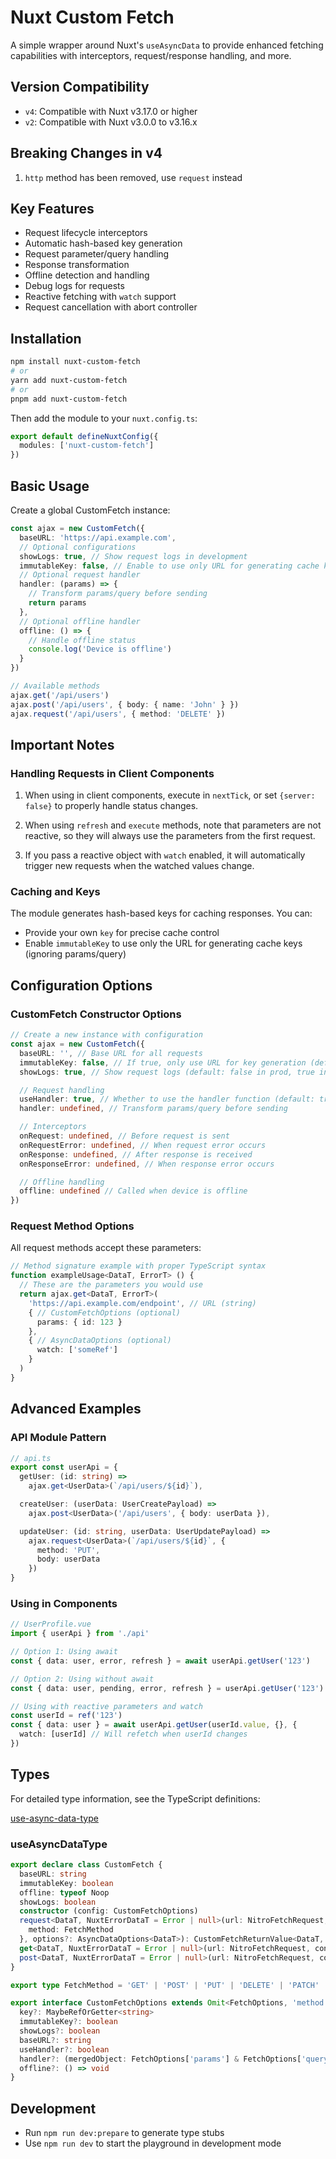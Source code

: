 # Nuxt Custom Fetch

A simple wrapper around Nuxt's `useAsyncData` to provide enhanced fetching capabilities with interceptors, request/response handling, and more.

## Version Compatibility

- `v4`: Compatible with Nuxt v3.17.0 or higher
- `v2`: Compatible with Nuxt v3.0.0 to v3.16.x

## Breaking Changes in v4

1. `http` method has been removed, use `request` instead

## Key Features

- Request lifecycle interceptors
- Automatic hash-based key generation
- Request parameter/query handling
- Response transformation
- Offline detection and handling
- Debug logs for requests
- Reactive fetching with `watch` support
- Request cancellation with abort controller

## Installation

```bash
npm install nuxt-custom-fetch
# or
yarn add nuxt-custom-fetch
# or
pnpm add nuxt-custom-fetch
```

Then add the module to your `nuxt.config.ts`:

```ts
export default defineNuxtConfig({
  modules: ['nuxt-custom-fetch']
})
```

## Basic Usage

Create a global CustomFetch instance:

```ts
const ajax = new CustomFetch({
  baseURL: 'https://api.example.com',
  // Optional configurations
  showLogs: true, // Show request logs in development
  immutableKey: false, // Enable to use only URL for generating cache keys
  // Optional request handler
  handler: (params) => {
    // Transform params/query before sending
    return params
  },
  // Optional offline handler
  offline: () => {
    // Handle offline status
    console.log('Device is offline')
  }
})

// Available methods
ajax.get('/api/users')
ajax.post('/api/users', { body: { name: 'John' } })
ajax.request('/api/users', { method: 'DELETE' })
```

## Important Notes

### Handling Requests in Client Components

1. When using in client components, execute in `nextTick`, or set `{server: false}` to properly handle status changes.

2. When using `refresh` and `execute` methods, note that parameters are not reactive, so they will always use the parameters from the first request.

3. If you pass a reactive object with `watch` enabled, it will automatically trigger new requests when the watched values change.

### Caching and Keys

The module generates hash-based keys for caching responses. You can:
- Provide your own `key` for precise cache control
- Enable `immutableKey` to use only the URL for generating cache keys (ignoring params/query)

## Configuration Options

### CustomFetch Constructor Options

```typescript
// Create a new instance with configuration
const ajax = new CustomFetch({
  baseURL: '', // Base URL for all requests
  immutableKey: false, // If true, only use URL for key generation (default: false)
  showLogs: true, // Show request logs (default: false in prod, true in dev)

  // Request handling
  useHandler: true, // Whether to use the handler function (default: true)
  handler: undefined, // Transform params/query before sending

  // Interceptors
  onRequest: undefined, // Before request is sent
  onRequestError: undefined, // When request error occurs
  onResponse: undefined, // After response is received
  onResponseError: undefined, // When response error occurs

  // Offline handling
  offline: undefined // Called when device is offline
})
```

### Request Method Options

All request methods accept these parameters:

```typescript
// Method signature example with proper TypeScript syntax
function exampleUsage<DataT, ErrorT> () {
  // These are the parameters you would use
  return ajax.get<DataT, ErrorT>(
    'https://api.example.com/endpoint', // URL (string)
    { // CustomFetchOptions (optional)
      params: { id: 123 }
    },
    { // AsyncDataOptions (optional)
      watch: ['someRef']
    }
  )
}
```

## Advanced Examples

### API Module Pattern

```ts
// api.ts
export const userApi = {
  getUser: (id: string) =>
    ajax.get<UserData>(`/api/users/${id}`),

  createUser: (userData: UserCreatePayload) =>
    ajax.post<UserData>('/api/users', { body: userData }),

  updateUser: (id: string, userData: UserUpdatePayload) =>
    ajax.request<UserData>(`/api/users/${id}`, {
      method: 'PUT',
      body: userData
    })
}
```

### Using in Components

```ts
// UserProfile.vue
import { userApi } from './api'

// Option 1: Using await
const { data: user, error, refresh } = await userApi.getUser('123')

// Option 2: Using without await
const { data: user, pending, error, refresh } = userApi.getUser('123')

// Using with reactive parameters and watch
const userId = ref('123')
const { data: user } = await userApi.getUser(userId.value, {}, {
  watch: [userId] // Will refetch when userId changes
})
```

## Types

For detailed type information, see the TypeScript definitions:

[use-async-data-type](https://nuxt.com/docs/api/composables/use-async-data#type)

### useAsyncDataType

```ts
export declare class CustomFetch {
  baseURL: string
  immutableKey: boolean
  offline: typeof Noop
  showLogs: boolean
  constructor (config: CustomFetchOptions)
  request<DataT, NuxtErrorDataT = Error | null>(url: NitroFetchRequest, config: CustomFetchOptions & {
    method: FetchMethod
  }, options?: AsyncDataOptions<DataT>): CustomFetchReturnValue<DataT, NuxtErrorDataT>
  get<DataT, NuxtErrorDataT = Error | null>(url: NitroFetchRequest, config?: CustomFetchOptions, options?: AsyncDataOptions<DataT>): CustomFetchReturnValue<DataT, NuxtErrorDataT>
  post<DataT, NuxtErrorDataT = Error | null>(url: NitroFetchRequest, config?: CustomFetchOptions, options?: AsyncDataOptions<DataT>): CustomFetchReturnValue<DataT, NuxtErrorDataT>
}

export type FetchMethod = 'GET' | 'POST' | 'PUT' | 'DELETE' | 'PATCH' | 'HEAD' | 'OPTIONS' | 'TRACE' | 'CONNECT' | /* lowercase variants */ 'get' | 'post' | 'put' | 'delete' | 'patch' | 'head' | 'options' | 'trace' | 'connect' | undefined

export interface CustomFetchOptions extends Omit<FetchOptions, 'method'> {
  key?: MaybeRefOrGetter<string>
  immutableKey?: boolean
  showLogs?: boolean
  baseURL?: string
  useHandler?: boolean
  handler?: (mergedObject: FetchOptions['params'] & FetchOptions['query']) => Record<string, any>
  offline?: () => void
}
```

## Development

- Run `npm run dev:prepare` to generate type stubs
- Use `npm run dev` to start the playground in development mode
